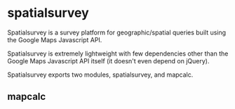 spatialsurvey
=============

Spatialsurvey is a survey platform for geographic/spatial queries built using the Google Maps Javascript API.

Spatialsurvey is extremely lightweight with few dependencies other than the Google Maps Javascript API itself (it doesn't even depend on jQuery).

Spatialsurvey exports two modules, spatialsurvey, and mapcalc.

mapcalc
-------------
